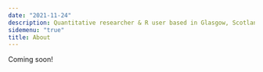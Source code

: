 ```yaml
---
date: "2021-11-24"
description: Quantitative researcher & R user based in Glasgow, Scotland
sidemenu: "true"
title: About
---
```


Coming soon!